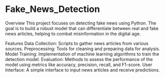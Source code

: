 # Fake_News_Detection
Overview
This project focuses on detecting fake news using Python. The goal is to build a robust model that can differentiate between real and fake news articles, helping to combat misinformation in the digital age.

Features
Data Collection: Scripts to gather news articles from various sources.
Preprocessing: Tools for cleaning and preparing data for analysis.
Model Training: Implementation of machine learning algorithms to train the detection model.
Evaluation: Methods to assess the performance of the model using metrics like accuracy, precision, recall, and F1-score.
User Interface: A simple interface to input news articles and receive predictions.
